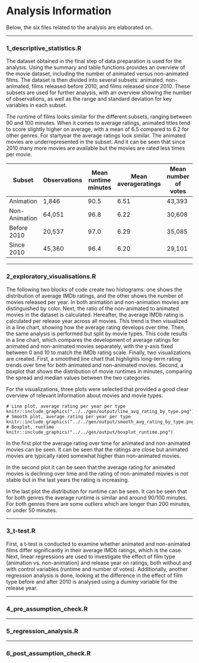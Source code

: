 # **Analysis Information**

Below, the six files related to the analysis are elaborated on.

---

### **1_descriptive_statistics.R**

The dataset obtained in the final step of data preparation is used for the analysis. 
Using the summary and table functions provides an overview of the movie dataset, 
including the number of animated versus non-animated films. The dataset is then 
divided into several subsets: animated, non-animated, films released before 2010, 
and films released since 2010. These subsets are used for further analysis, with 
an overview showing the number of observations, as well as the range and standard 
deviation for key variables in each subset.



The runtime of films looks similar for the different subsets, ranging between 90 and 100 minutes. 
When it comes to average ratings, animated titles tend to score slightly higher on average, with 
a mean of 6.5 compared to 6.2 for other genres. For startyear the average ratings look similar. 
The animated movies are underrepresented in the subset. And it can be seen that since 2010 many 
more movies are available but the movies are rated less times per movie.

| Subset | Observations | Mean runtime minutes | Mean averageratings | Mean number of votes | SD averageratings |
|------------|------------|------------|------------|------------|------------|
| Animation | 1,846 | 90.5 | 6.51 | 43,393 | 1.08 |
| Non-Animation | 64,051 | 96.8 | 6.22 | 30,608 | 1.17 |
| Before 2010 | 20,537 | 97.0 | 6.29 | 35,085 | 1.14 |
| Since 2010 | 45,360 | 96.4 | 6.20 | 29,101 | 1.18 |



---

### **2_exploratory_visualisations.R**

The following two blocks of code create two histograms: one shows the distribution 
of average IMDb ratings, and the other shows the number of movies released per year. 
In both animation and non-animation movies are distinguished by color. Next, the ratio 
of the non-animated to animated movies in the dataset is calculated. Hereafter, 
the average IMDb rating is calculated per release year across all movies. This 
trend is then visualized in a line chart, showing how the average rating develops 
over time. Then, the same analysis is performed but split by movie types. This 
code results in a line chart, which compares the development of average ratings 
for animated and non-animated movies separately, with the y-axis fixed between 0 
and 10 to match the IMDb rating scale. Finally, two visualizations are created. 
First, a smoothed line chart that highlights long-term rating trends over time 
for both animated and non-animated movies. Second, a boxplot that shows the distribution 
of movie runtimes in minutes, comparing the spread and median values between the two categories.


For the visualizations, three plots were selected that provided a good clear overview of relevant information about movies and movie types.

```{r, echo=FALSE, out.width="60%", fig.align="center"}
# Line plot, average rating per year per type
knitr::include_graphics("../../gen/output/line_avg_rating_by_type.png")
# Smooth plot, average rating per year per type
knitr::include_graphics("../../gen/output/smooth_avg_rating_by_type.png")
# Boxplot, runtime
knitr::include_graphics("../../gen/output/boxplot_runtime.png")
```

In the first plot the average rating over time for animated and non-animated movies can be seen. 
It can be seen that the ratings are close but animated movies are typically rated somewhat higher 
than non-animated movies.

In the second plot it can be seen that the average rating for animated movies is declining over 
time and the rating of non-animated movies is not stable but in the last years the rating is increasing. 

In the last plot the distribution for runtime can be seen. It can be seen that for both genres 
the average runtime is similar and around 90/100 minutes. For both genres there are some outliers 
which are longer than 200 minutes, or under 50 minutes.



---

### **3_t-test.R**

First, a t-test is conducted to examine whether animated and non-animated films 
differ significantly in their average IMDb ratings, which is the case. Next, 
linear regressions are used to investigate the effect of film type (animation vs. non-animation) 
and release year on ratings, both without and with control variables (runtime and number of votes). 
Additionally, another regression analysis is done, looking at the difference in 
the effect of film type before and after 2010 is analysed using a dummy variable 
for the release year.

---

### **4_pre_assumption_check.R**

---

### **5_regression_analysis.R**

---

### **6_post_assumption_check.R**
